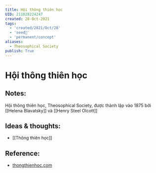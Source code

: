 ```yaml
---
title: Hội thông thiên học
UID: 211028224247
created: 28-Oct-2021
tags:
  - 'created/2021/Oct/28'
  - 'seed🥜'
  - 'permanent/concept'
aliases:
  - Theosophical Society
publish: True
---
```

# Hội thông thiên học

## Notes:
Hội thông thiên học, Theosophical Society, được thành lập vào 1875 bởi [[Helena Blavatsky]] và [[Henry Steel Olcott]]

## Ideas & thoughts:
- [[Thông thiên học]]

## Reference:
- [thongthienhoc.com](http://www.thongthienhoc.com/bai%20vo%20HoiTTHcanhanloaitienhoa.htm)


